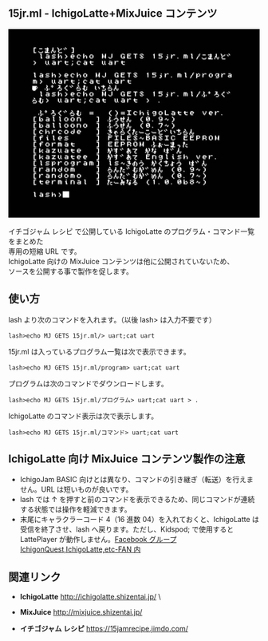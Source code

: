 ## 15jr.ml - IchigoLatte+MixJuice コンテンツ

![スクリーンショット](/screenshot.jpg)

イチゴジャム レシピ で公開している IchigoLatte のプログラム・コマンド一覧をまとめた\
専用の短縮 URL です。\
IchigoLatte 向けの MixJuice コンテンツは他に公開されていないため、\
ソースを公開する事で製作を促します。

## 使い方
lash より次のコマンドを入れます。（以後 lash> は入力不要です）

```
lash>echo MJ GETS 15jr.ml/> uart;cat uart
```

15jr.ml は入っているプログラム一覧は次で表示できます。

```
lash>echo MJ GETS 15jr.ml/program> uart;cat uart
```

プログラムは次のコマンドでダウンロードします。

```
lash>echo MJ GETS 15jr.ml/プログラム> uart;cat uart > .
```

IchigoLatte のコマンド表示は次で表示します。

```
lash>echo MJ GETS 15jr.ml/コマンド> uart;cat uart
```

## IchigoLatte 向け MixJuice コンテンツ製作の注意

- IchigoJam BASIC 向けとは異なり、コマンドの引き継ぎ（転送）を行えません。URL は短いものが良いです。
- lash では ↑ を押すと前のコマンドを表示できるため、同じコマンドが連続する状態では操作を軽減できます。
- 末尾にキャラクラーコード 4（16 進数 04）を入れておくと、IchigoLatte は受信を終了させ、lash へ戻ります。ただし、Kidspod; で使用すると LattePlayer が動作しません。[Facebook グループ IchigonQuest,IchigoLatte,etc-FAN 内](https://www.facebook.com/groups/568222796651326/permalink/856839061123030/)

## 関連リンク

- **IchigoLatte** http://ichigolatte.shizentai.jp/ \
- **MixJuice** http://mixjuice.shizentai.jp/

- **イチゴジャム レシピ** https://15jamrecipe.jimdo.com/
